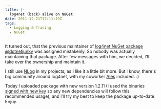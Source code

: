 ```yaml
---
title: |-
  log4net (back) alive on NuGet
date: 2011-12-21T17:11:19Z
tags:
  - Logging & Tracing
  - NuGet
---
```

It turned out, that the previous maintainer of [log4net NuGet package][1] [@dotnetjunky][2] was assigned mistakenly. So nobody was actually maintaining that package. After few messages with him, we decided, I'll take over the ownership and maintain it.

I still use [NLog][3] in my projects, as I like it a little bit more. But I know, there's big community around log4net, with my coworker [Ales][4] included. :)

Today I uploaded package with new version 1.2.11 (I used the binaries [signed with new key][5] so any new dependencies will follow this recommended usage), and I'll try my best to keep the package up-to-date. Enjoy.

[1]: http://nuget.org/packages/log4net
[2]: http://twitter.com/dotnetjunky
[3]: http://nlog-project.org/
[4]: http://rarous.net/
[5]: http://logging.apache.org/log4net/release/faq.html#two-snks